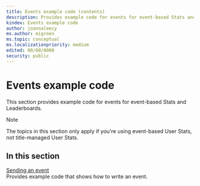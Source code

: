 ```yaml
---
title: Events example code (contents)
description: Provides example code for events for event-based Stats and Leaderboards.
kindex: Events example code
author: joannaleecy
ms.author: migreen
ms.topic: conceptual
ms.localizationpriority: medium
edited: 00/00/0000
security: public
---
```


# Events example code

This section provides example code for events for event-based Stats and Leaderboards.
> [!NOTE]
> The topics in this section only apply if you're using event-based User Stats, not title-managed User Stats.


## In this section  
  
[Sending an event](live-sending-an-event.md)  
Provides example code that shows how to write an event.  
  
